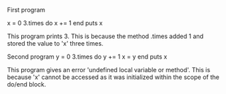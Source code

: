 First program

x = 0
3.times do
  x += 1
end
puts x

This program prints 3. This is because the method .times added 1 and stored the value to 'x' three times.

Second program
y = 0
3.times do
  y += 1
  x = y
end
puts x

This program gives an error 'undefined local variable or method'. This is because 'x' cannot be accessed as it was
initialized within the scope of the do/end block.
